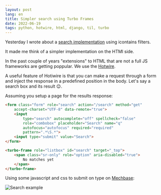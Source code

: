 ```yaml
---
layout: post
lang: en
title: Simpler search using Turbo Frames
date: 2022-06-19
tags: python, hotwire, html, django, til, turbo
---
```


Yesterday I wrote about a [search implementation](https://tsangiotis.com/simple-django-search/) using icontains filters.

It made me think of a simpler implementation on the HTMl side. 

In the past couple of years "extensions" to HTML that are not a full JS frameworks are getting poppular. We use the [Hotwire](https://hotwired.dev/).

A useful feature of Hotiwire is that you can make a request through a form and inject the response in a predefined position in the body. Let's say a search box and its result 😉.

Assuming you setup a page for the results response:

```html
<form class="form" role="search" action="/search" method="get"
    accept-charset="UTF-8" data-remote="true">
    <input 
        type="search" autocomplete="off" spellcheck="false" 
        role="combobox" placeholder="Search" name="q"
        autofocus="autofocus" required="required" 
        pattern=".*\S.*">
    <input type="submit" value="Search">
</form>

<turbo-frame role="listbox" id="search" target="_top">
    <span class="sr-only" role="option" aria-disabled="true">
        No matches yet
    </span>
</turbo-frame>

```

Using some javascript and css to submit on type on [Mechbase](https://arpedon.com/products/mechbase):

![Search example](https://bear-images.sfo2.cdn.digitaloceanspaces.com/tasos-1655626374.gif)

